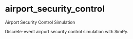 # airport_security_control
Airport Security Control Simulation

Discrete-event airport security control simulation with SimPy. 
